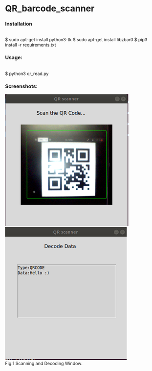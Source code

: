 # QR_barcode_scanner

<h3>Installation</h3><br>
$ sudo apt-get install python3-tk
$ sudo apt-get install libzbar0
$ pip3 install -r requirements.txt


<h3>Usage:</h3><br>
$ python3 qr_read.py<br>

<h3>Screenshots: </h3>
<p align="left">
 <img src="Images/screenshot_1.png"></img>
 <img src="Images/screenshot_2.png"></img><br>
 Fig:1 Scanning and Decoding Window:<br>
</p>
